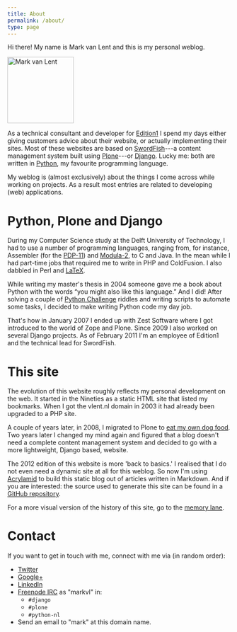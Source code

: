 ```yaml
---
title: About
permalink: /about/
type: page
---
```


Hi there! My name is Mark van Lent and this is my personal weblog.

<img class="float-left"
     src="/images/mark-van-lent.png"
     width="150px" height="150px"
     alt="Mark van Lent"
     title="Mark van Lent" />

As a technical consultant and developer for
[Edition1](http://www.edition1.nl) I spend my days either giving
customers advice about their website, or actually implementing their
sites. Most of these websites are based on
[SwordFish](http://www.swordfish.nl/)---a content management system
built using [Plone](http://plone.org/)---or
[Django](http://www.djangoproject.com/). Lucky me: both are written in
[Python](http://www.python.org/), my favourite programming language.

My weblog is (almost exclusively) about the things I come across while
working on projects. As a result most entries are related to
developing (web) applications.

# Python, Plone and Django

During my Computer Science study at the Delft University of
Technology, I had to use a number of programming languages, ranging
from, for instance, Assembler (for the
[PDP-11](https://en.wikipedia.org/wiki/PDP-11)) and
[Modula-2](https://en.wikipedia.org/wiki/Modula-2), to C and
Java. In the mean while I had part-time jobs that required me to write
in PHP and ColdFusion. I also dabbled in Perl and [LaTeX](http://www.latex-project.org/).

While writing my master's thesis in 2004 someone gave me a book about
Python with the words “you might also like this language.” And I did!
After solving a couple of
[Python Challenge](http://www.pythonchallenge.com/) riddles and
writing scripts to automate some tasks, I decided to make writing
Python code my day job.

That's how in January 2007 I ended up with Zest Software where I got
introduced to the world of Zope and Plone. Since 2009 I also worked on
several Django projects. As of February 2011 I'm an employee of
Edition1 and the technical lead for SwordFish.

# This site

The evolution of this website roughly reflects my personal development
on the web. It started in the Nineties as a static HTML site that
listed my bookmarks. When I got the vlent.nl domain in 2003 it had
already been upgraded to a PHP site.

A couple of years later, in 2008, I migrated to Plone to
[eat my own dog food](http://en.wikipedia.org/wiki/Eating_your_own_dog_food). Two
years later I changed my mind again and figured that a blog doesn't
need a complete content management system and decided to go with a
more lightweight, Django based, website.

The 2012 edition of this website is more 'back to basics.' I realised
that I do not even need a dynamic site at all for this weblog. So now
I'm using [Acrylamid](https://github.com/posativ/acrylamid/) to build
this static blog out of articles written in Markdown. And if you are
interested: the source used to generate this site can be found in a
[GitHub repository](https://github.com/markvl/www.vlent.nl).

For a more visual version of the history of this site, go to the
[memory lane](/memory-lane).

# Contact

If you want to get in touch with me, connect with me via (in random
order):

<ul class="no-bullets">
  <li data-icon="&#xe001;"> <a href="http://twitter.com/mvlent">Twitter</a></li>
  <li data-icon="&#xe002;"> <a href="https://plus.google.com/110070627222617391002">Google+</a></li>
  <li data-icon="&#xe003;"> <a href="http://nl.linkedin.com/in/markvanlent">LinkedIn</a></li>
  <li data-icon="&#xe00a;">
    <a href="http://webchat.freenode.net/">Freenode IRC</a>  as "markvl" in:
    <ul>
      <li><code>#django</code></li>
      <li><code>#plone</code></li>
      <li><code>#python-nl</code></li>
    </ul>
  </li>
  <li data-icon="&#xe006;"> Send an email to "mark" at this domain name.</li>
</ul>
